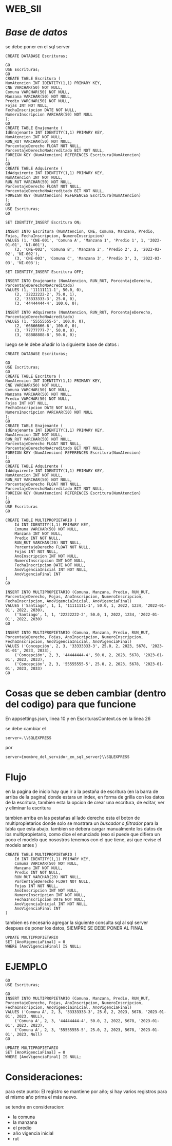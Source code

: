
# WEB_SII

# _*Base de datos*_
se debe poner en el sql server 

    CREATE DATABASE Escrituras;

    GO
    USE Escrituras;
    GO
    CREATE TABLE Escritura (
    NumAtencion INT IDENTITY(1,1) PRIMARY KEY,
    CNE VARCHAR(50) NOT NULL,
    Comuna VARCHAR(50) NOT NULL,
    Manzana VARCHAR(50) NOT NULL,
    Predio VARCHAR(50) NOT NULL,
    Fojas INT NOT NULL,
    FechaInscripcion DATE NOT NULL,
    NumeroInscripcion VARCHAR(50) NOT NULL
    );
    GO
    CREATE TABLE Enajenante (
    IdEnajenante INT IDENTITY(1,1) PRIMARY KEY,
    NumAtencion INT NOT NULL,
    RUN_RUT VARCHAR(50) NOT NULL,
    PorcentajeDerecho FLOAT NOT NULL,
    PorcentajeDerechoNoAcreditado BIT NOT NULL,
    FOREIGN KEY (NumAtencion) REFERENCES Escritura(NumAtencion)
    );
    GO
    CREATE TABLE Adquirente (
    IdAdquirente INT IDENTITY(1,1) PRIMARY KEY,
    NumAtencion INT NOT NULL,
    RUN_RUT VARCHAR(50) NOT NULL,
    PorcentajeDerecho FLOAT NOT NULL,
    PorcentajeDerechoNoAcreditado BIT NOT NULL,
    FOREIGN KEY (NumAtencion) REFERENCES Escritura(NumAtencion)
    );
    GO
    USE Escrituras;
    GO

    SET IDENTITY_INSERT Escritura ON;

    INSERT INTO Escritura (NumAtencion, CNE, Comuna, Manzana, Predio, Fojas, FechaInscripcion, NumeroInscripcion) 
    VALUES (1, 'CNE-001', 'Comuna A', 'Manzana 1', 'Predio 1', 1, '2022-01-01', 'NI-001'),
        (2, 'CNE-002', 'Comuna B', 'Manzana 2', 'Predio 2', 2, '2022-02-02', 'NI-002'),
        (3, 'CNE-003', 'Comuna C', 'Manzana 3', 'Predio 3', 3, '2022-03-03', 'NI-003');

    SET IDENTITY_INSERT Escritura OFF;

    INSERT INTO Enajenante (NumAtencion, RUN_RUT, PorcentajeDerecho, PorcentajeDerechoNoAcreditado)
    VALUES (1, '11111111-1', 50.0, 0),
        (2, '22222222-2', 75.0, 1),
        (2, '33333333-3', 25.0, 0),
        (3, '44444444-4', 100.0, 0);

    INSERT INTO Adquirente (NumAtencion, RUN_RUT, PorcentajeDerecho, PorcentajeDerechoNoAcreditado)
    VALUES (1, '55555555-5', 100.0, 0),
        (2, '66666666-6', 100.0, 0),
        (3, '77777777-7', 50.0, 0),
        (3, '88888888-8', 50.0, 0);
luego se le debe añadir lo la siguiente base de datos :

    CREATE DATABASE Escrituras;

    GO
    USE Escrituras;
    GO
    CREATE TABLE Escritura (
    NumAtencion INT IDENTITY(1,1) PRIMARY KEY,
    CNE VARCHAR(50) NOT NULL,
    Comuna VARCHAR(50) NOT NULL,
    Manzana VARCHAR(50) NOT NULL,
    Predio VARCHAR(50) NOT NULL,
    Fojas INT NOT NULL,
    FechaInscripcion DATE NOT NULL,
    NumeroInscripcion VARCHAR(50) NOT NULL
    );
    GO
    CREATE TABLE Enajenante (
    IdEnajenante INT IDENTITY(1,1) PRIMARY KEY,
    NumAtencion INT NOT NULL,
    RUN_RUT VARCHAR(50) NOT NULL,
    PorcentajeDerecho FLOAT NOT NULL,
    PorcentajeDerechoNoAcreditado BIT NOT NULL,
    FOREIGN KEY (NumAtencion) REFERENCES Escritura(NumAtencion)
    );
    GO
    CREATE TABLE Adquirente (
    IdAdquirente INT IDENTITY(1,1) PRIMARY KEY,
    NumAtencion INT NOT NULL,
    RUN_RUT VARCHAR(50) NOT NULL,
    PorcentajeDerecho FLOAT NOT NULL,
    PorcentajeDerechoNoAcreditado BIT NOT NULL,
    FOREIGN KEY (NumAtencion) REFERENCES Escritura(NumAtencion)
    );
    GO
    USE Escrituras
    GO

    CREATE TABLE MULTIPROPIETARIO (
        Id INT IDENTITY(1,1) PRIMARY KEY,
        Comuna VARCHAR(50) NOT NULL,
        Manzana INT NOT NULL,
        Predio INT NOT NULL,
        RUN_RUT VARCHAR(20) NOT NULL,
        PorcentajeDerecho FLOAT NOT NULL,
        Fojas INT NOT NULL,
        AnoInscripcion INT NOT NULL,
        NumeroInscripcion INT NOT NULL,
        FechaInscripcion DATE NOT NULL,
        AnoVigenciaInicial INT NOT NULL,
        AnoVigenciaFinal INT 
    )
    GO

    INSERT INTO MULTIPROPIETARIO (Comuna, Manzana, Predio, RUN_RUT, PorcentajeDerecho, Fojas, AnoInscripcion, NumeroInscripcion, FechaInscripcion, AnoVigenciaInicial, AnoVigenciaFinal)
    VALUES ('Santiago', 1, 1, '11111111-1', 50.0, 1, 2022, 1234, '2022-01-01', 2022, 2030),
        ('Santiago', 1, 1, '22222222-2', 50.0, 1, 2022, 1234, '2022-01-01', 2022, 2030)
    GO

    INSERT INTO MULTIPROPIETARIO (Comuna, Manzana, Predio, RUN_RUT, PorcentajeDerecho, Fojas, AnoInscripcion, NumeroInscripcion, FechaInscripcion, AnoVigenciaInicial, AnoVigenciaFinal)
    VALUES ('Concepción', 2, 3, '33333333-3', 25.0, 2, 2023, 5678, '2023-01-01', 2023, 2033),
        ('Concepción', 2, 3, '44444444-4', 50.0, 2, 2023, 5678, '2023-01-01', 2023, 2033),
        ('Concepción', 2, 3, '55555555-5', 25.0, 2, 2023, 5678, '2023-01-01', 2023, 2033)
    GO
# Cosas que se deben cambiar (dentro del codigo) para que funcione
En appsettings.json, linea 10 y en EscriturasContext.cs en la línea 26

se debe cambiar el
    
    server=.\\SQLEXPRESS

por

    server={nombre_del_servidor_en_sql_server}\\SQLEXPRESS

# Flujo

en la pagina de inicio hay que ir a la pestaña de escritura (en la barra de arriba de la pagina) donde estara un index, en forma de grilla con los datos de la escritura, tambien esta la opcion de crear una escritura, de editar, ver y eliminar la escritura

tambien arriba en las pestañas al lado derecho esta el boton de multipropietarios donde solo se mostrara un _*buscador o filtrador*_ para la tabla que esta abajo. tambien se debera cargar manualmente los datos de los multipropietario, como dice el enunciado (eso si puede que difiera un poco el modelo que nosostros tenemos con el que tiene, asi que revise el modelo antes )

    CREATE TABLE MULTIPROPIETARIO (
        Id INT IDENTITY(1,1) PRIMARY KEY,
        Comuna VARCHAR(50) NOT NULL,
        Manzana INT NOT NULL,
        Predio INT NOT NULL,
        RUN_RUT VARCHAR(20) NOT NULL,
        PorcentajeDerecho FLOAT NOT NULL,
        Fojas INT NOT NULL,
        AnoInscripcion INT NOT NULL,
        NumeroInscripcion INT NOT NULL,
        FechaInscripcion DATE NOT NULL,
        AnoVigenciaInicial INT NOT NULL,
        AnoVigenciaFinal INT 
    )
tambien es necesario agregar la siguiente consulta sql al sql server despues de poner los datos, SIEMPRE SE DEBE PONER AL FINAL

    UPDATE MULTIPROPIETARIO
    SET [AnoVigenciaFinal] = 0
    WHERE [AnoVigenciaFinal] IS NULL;

# EJEMPLO
    GO
    USE Escrituras;
    
    GO
    INSERT INTO MULTIPROPIETARIO (Comuna, Manzana, Predio, RUN_RUT, PorcentajeDerecho, Fojas, AnoInscripcion, NumeroInscripcion, FechaInscripcion, AnoVigenciaInicial, AnoVigenciaFinal)
    VALUES ('Comuna A', 2, 3, '33333333-3', 25.0, 2, 2023, 5678, '2023-01-01', 2023, NULL),
        ('Comuna A', 2, 3, '44444444-4', 50.0, 2, 2022, 5678, '2023-01-01', 2023, 2023),
        ('Comuna A', 2, 3, '55555555-5', 25.0, 2, 2023, 5678, '2023-01-01', 2023, Null)
    GO
    
    UPDATE MULTIPROPIETARIO
    SET [AnoVigenciaFinal] = 0
    WHERE [AnoVigenciaFinal] IS NULL;

# Consideraciones:

para este punto: 
El registro se mantiene por año; si hay varios registros para el mismo año prima el más nuevo.

se tendra en consideracion: 
 * la comuna
 * la manzana
 * el predio
 * año vigencia inicial
 * rut